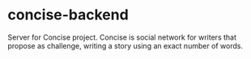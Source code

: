 # concise-backend
Server for Concise project. Concise is social network for writers that propose as challenge, writing a story using an exact number of words.
